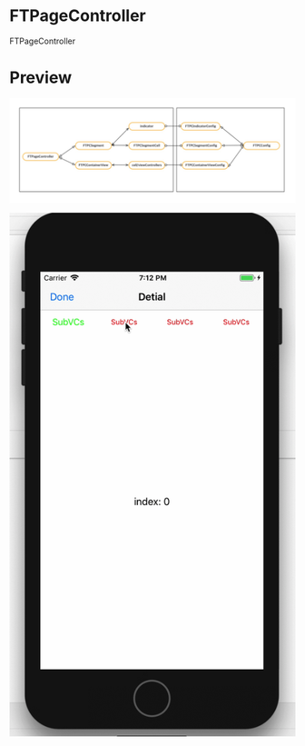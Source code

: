 # FTPageController

FTPageController

# Preview

![design](https://raw.githubusercontent.com/liufengting/FTResourceRepo/master/Resource/FTPageController/FTPageController_demo.jpg)

![screenshots](https://raw.githubusercontent.com/liufengting/FTResourceRepo/master/Resource/FTPageController/FTPageController_demo.gif)